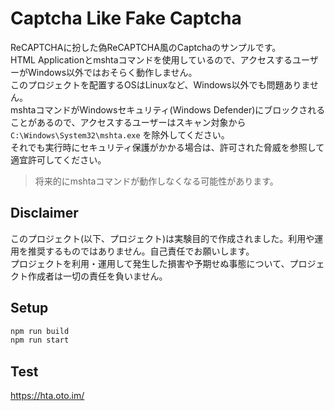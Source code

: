 # Captcha Like Fake Captcha

ReCAPTCHAに扮した偽ReCAPTCHA風のCaptchaのサンプルです。  
HTML Applicationとmshtaコマンドを使用しているので、アクセスするユーザーがWindows以外ではおそらく動作しません。  
このプロジェクトを配置するOSはLinuxなど、Windows以外でも問題ありません。  
mshtaコマンドがWindowsセキュリティ(Windows Defender)にブロックされることがあるので、アクセスするユーザーはスキャン対象から `C:\Windows\System32\mshta.exe` を除外してください。  
それでも実行時にセキュリティ保護がかかる場合は、許可された脅威を参照して適宜許可してください。

> 将来的にmshtaコマンドが動作しなくなる可能性があります。

## Disclaimer

このプロジェクト(以下、プロジェクト)は実験目的で作成されました。利用や運用を推奨するものではありません。自己責任でお願いします。  
プロジェクトを利用・運用して発生した損害や予期せぬ事態について、プロジェクト作成者は一切の責任を負いません。

## Setup

```bash
npm run build
npm run start
```

## Test

https://hta.oto.im/

